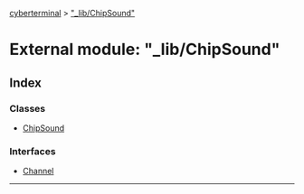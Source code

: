 [cyberterminal](../README.md) > ["_lib/ChipSound"](../modules/__lib_chipsound_.md)

# External module: "_lib/ChipSound"

## Index

### Classes

* [ChipSound](../classes/__lib_chipsound_.chipsound.md)

### Interfaces

* [Channel](../interfaces/__lib_chipsound_.channel.md)

---

